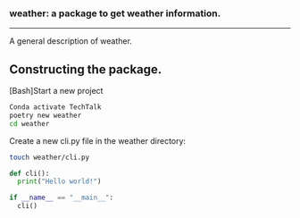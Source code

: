### weather: a package to get weather information.
---

A general description of weather.

## Constructing the package.

[Bash]Start a new project

```bash
Conda activate TechTalk
poetry new weather
cd weather
```

Create a new cli.py file in the weather directory:

```bash
touch weather/cli.py
```


```python
def cli():
  print("Hello world!")

if __name__ == "__main__":
  cli()
```